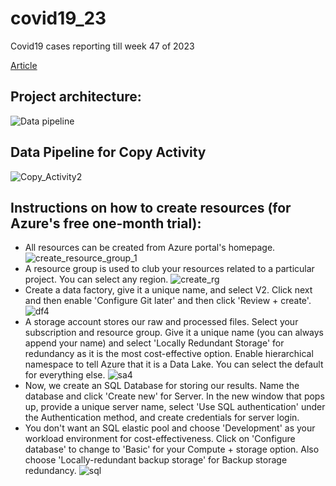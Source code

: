 # covid19_23
Covid19 cases reporting till week 47 of 2023

[Article](https://www.linkedin.com/pulse/data-engineering-pipeline-azure-factory-covid-19-project-sahoo-er4he/)
## Project architecture:
![Data pipeline](https://github.com/SidEnigma/covid19_23/assets/19359983/3f6814c9-b9b1-44ec-b516-45510982dda6)
## Data Pipeline for Copy Activity
![Copy_Activity2](https://github.com/SidEnigma/covid19_23/assets/19359983/1b4896f9-72ae-4ff3-9e34-708757f2a73b)
## Instructions on how to create resources (for Azure's free one-month trial):
- All resources can be created from Azure portal's homepage.
![create_resource_group_1](https://github.com/SidEnigma/covid19_23/assets/19359983/19d9270e-28a6-4213-9012-dfa11a4ae6a2)
- A resource group is used to club your resources related to a particular project. You can select any region.
![create_rg](https://github.com/SidEnigma/covid19_23/assets/19359983/3050d12d-70a1-451e-b9d1-58768990ebad)
- Create a data factory, give it a unique name, and select V2. Click next and then enable 'Configure Git later' and then click 'Review + create'. 
![df4](https://github.com/SidEnigma/covid19_23/assets/19359983/7982de68-8f3a-4573-856c-71375fbb4c3f)
- A storage account stores our raw and processed files. Select your subscription and resource group. Give it a unique name (you can always append your name) and select 'Locally Redundant Storage' for redundancy as it is the most cost-effective option. Enable hierarchical namespace to tell Azure that it is a Data Lake. You can select the default for everything else.
![sa4](https://github.com/SidEnigma/covid19_23/assets/19359983/d7cc9bdf-a752-45f1-8fa1-a839f542bc6c)
- Now, we create an SQL Database for storing our results. Name the database and click 'Create new' for Server. In the new window that pops up, provide a unique server name, select 'Use SQL authentication' under the Authentication method, and create credentials for server login.
- You don't want an SQL elastic pool and choose 'Development' as your workload environment for cost-effectiveness. Click on 'Configure database' to change to 'Basic' for your Compute + storage option. Also choose 'Locally-redundant backup storage' for Backup storage redundancy.
![sql](https://github.com/SidEnigma/covid19_23/assets/19359983/e22af164-6869-43ea-8c50-94af3f114aa6)

